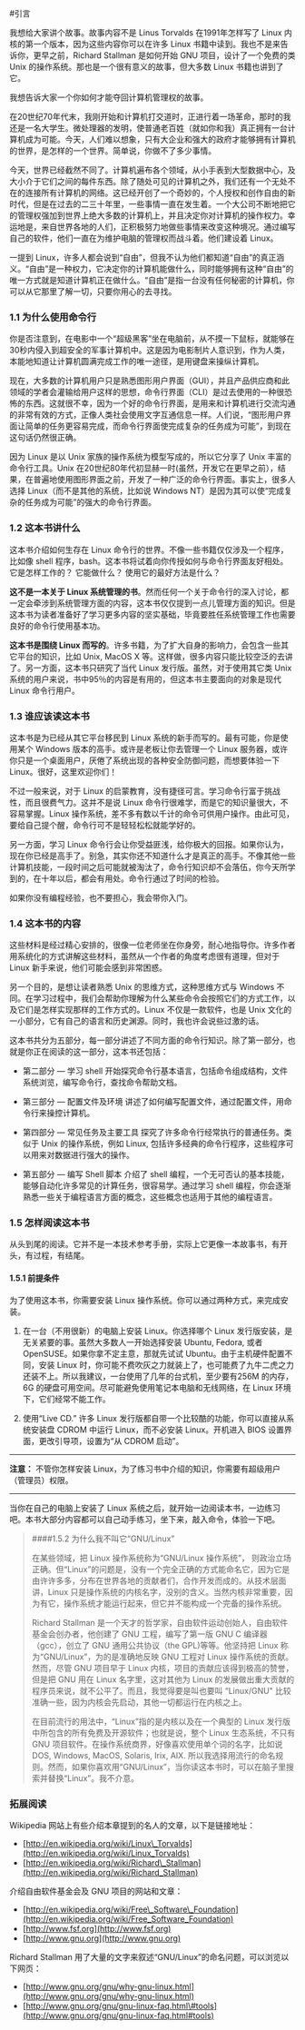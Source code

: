 #引言

我想给大家讲个故事。故事内容不是 Linus Torvalds 在1991年怎样写了 Linux 内核的第一个版本，因为这些内容你可以在许多 Linux 书籍中读到。我也不是来告诉你，更早之前，Richard Stallman 是如何开始 GNU 项目，设计了一个免费的类Unix 的操作系统。那也是一个很有意义的故事，但大多数 Linux 书籍也讲到了它。

我想告诉大家一个你如何才能夺回计算机管理权的故事。

在20世纪70年代末，我刚开始和计算机打交道时，正进行着一场革命，那时的我还是一名大学生。微处理器的发明，使普通老百姓（就如你和我）真正拥有一台计算机成为可能。今天，人们难以想象，只有大企业和强大的政府才能够拥有计算机的世界，是怎样的一个世界。简单说，你做不了多少事情。

今天，世界已经截然不同了。计算机遍布各个领域，从小手表到大型数据中心，及大小介于它们之间的每件东西。除了随处可见的计算机之外，我们还有一个无处不在的连接所有计算机的网络。这已经开创了一个奇妙的，个人授权和创作自由的新时代，但是在过去的二三十年里，一些事情一直在发生着。一个大公司不断地把它的管理权强加到世界上绝大多数的计算机上，并且决定你对计算机的操作权力。幸运地是，来自世界各地的人们，正积极努力地做些事情来改变这种境况。通过编写自己的软件，他们一直在为维护电脑的管理权而战斗着。他们建设着 Linux。

一提到 Linux，许多人都会说到“自由”，但我不认为他们都知道“自由”的真正涵义。“自由”是一种权力，它决定你的计算机能做什么，同时能够拥有这种“自由”的唯一方式就是知道计算机正在做什么。“自由”是指一台没有任何秘密的计算机，你可以从它那里了解一切，只要你用心的去寻找。

### 1.1 为什么使用命令行

你是否注意到，在电影中一个“超级黑客”坐在电脑前，从不摸一下鼠标，就能够在30秒内侵入到超安全的军事计算机中。这是因为电影制片人意识到，作为人类，本能地知道让计算机圆满完成工作的唯一途径，是用键盘来操纵计算机。

现在，大多数的计算机用户只是熟悉图形用户界面（GUI），并且产品供应商和此领域的学者会灌输给用户这样的思想，命令行界面（CLI）是过去使用的一种很恐怖的东西。这就很不幸，因为一个好的命令行界面，是用来和计算机进行交流沟通的非常有效的方式，正像人类社会使用文字互通信息一样。人们说，“图形用户界面让简单的任务更容易完成，而命令行界面使完成复杂的任务成为可能”，到现在这句话仍然很正确。

因为 Linux 是以 Unix 家族的操作系统为模型写成的，所以它分享了 Unix 丰富的命令行工具。Unix 在20世纪80年代初显赫一时\(虽然，开发它在更早之前），结果，在普遍地使用图形界面之前，开发了一种广泛的命令行界面。事实上，很多人选择 Linux（而不是其他的系统，比如说 Windows NT）是因为其可以使“完成复杂的任务成为可能”的强大的命令行界面。

### 1.2 这本书讲什么

这本书介绍如何生存在 Linux 命令行的世界。不像一些书籍仅仅涉及一个程序，比如像 shell 程序，bash。这本书将试着向你传授如何与命令行界面友好相处。它是怎样工作的？ 它能做什么？ 使用它的最好方法是什么？

**这不是一本关于 Linux 系统管理的书**。然而任何一个关于命令行的深入讨论，都一定会牵涉到系统管理方面的内容，这本书仅仅提到一点儿管理方面的知识。但是这本书为读者准备好了学习更多内容的坚实基础，毕竟要胜任系统管理工作也需要良好的命令行使用基本功。

**这本书是围绕 Linux 而写的**。许多书籍，为了扩大自身的影响力，会包含一些其它平台的知识，比如 Unix, MacOS X 等。这样做，很多内容只能比较空泛的去讲了。另一方面，这本书只研究了当代 Linux 发行版。虽然，对于使用其它类 Unix 系统的用户来说，书中95％的内容是有用的，但这本书主要面向的对象是现代 Linux 命令行用户。

### 1.3 谁应该读这本书

这本书是为已经从其它平台移民到 Linux 系统的新手而写的。最有可能，你是使用某个 Windows 版本的高手。或许是老板让你去管理一个 Linux 服务器，或许你只是一个桌面用户，厌倦了系统出现的各种安全防御问题，而想要体验一下 Linux。很好，这里欢迎你们！

不过一般来说，对于 Linux 的启蒙教育，没有捷径可言。学习命令行富于挑战性，而且很费气力。这并不是说 Linux 命令行很难学，而是它的知识量很大，不容易掌握。Linux 操作系统，差不多有数以千计的命令可供用户操作。由此可见，要给自己提个醒，命令行可不是轻轻松松就能学好的。

另一方面，学习 Linux 命令行会让你受益匪浅，给你极大的回报。如果你认为，现在你已经是高手了。别急，其实你还不知道什么才是真正的高手。不像其他一些计算机技能，一段时间之后可能就被淘汰了，命令行知识却不会落伍，你今天所学到的，在十年以后，都会有用处。命令行通过了时间的检验。

如果你没有编程经验，也不要担心，我会带你入门。

### 1.4 这本书的内容

这些材料是经过精心安排的，很像一位老师坐在你身旁，耐心地指导你。许多作者用系统化的方式讲解这些材料，虽然从一个作者的角度考虑很有道理，但对于 Linux 新手来说，他们可能会感到非常困惑。

另一个目的，是想让读者熟悉 Unix 的思维方式，这种思维方式与 Windows 不同。在学习过程中，我们会帮助你理解为什么某些命令会按照它们的方式工作，以及它们是怎样实现那样的工作方式的。Linux 不仅是一款软件，也是 Unix 文化的一小部分，它有自己的语言和历史渊源。同时，我也许会说些过激的话。

这本书共分为五部分，每一部分讲述了不同方面的命令行知识。除了第一部分，也就是你正在阅读的这一部分，这本书还包括：

* 第二部分 — 学习 shell 开始探究命令行基本语言，包括命令组成结构，文件系统浏览，编写命令行，查找命令帮助文档。

* 第三部分 — 配置文件及环境 讲述了如何编写配置文件，通过配置文件，用命令行来操控计算机。

* 第四部分 — 常见任务及主要工具  探究了许多命令行经常执行的普通任务。类似于 Unix 的操作系统，例如 Linux, 包括许多经典的命令行程序，这些程序可以用来对数据进行强大的操作。

* 第五部分 — 编写 Shell 脚本  介绍了 shell 编程，一个无可否认的基本技能，能够自动化许多常见的计算任务，很容易学。通过学习 shell 编程，你会逐渐熟悉一些关于编程语言方面的概念，这些概念也适用于其他的编程语言。

### 1.5 怎样阅读这本书

从头到尾的阅读。它并不是一本技术参考手册，实际上它更像一本故事书，有开头，有过程，有结尾。

#### 1.5.1 前提条件

为了使用这本书，你需要安装 Linux 操作系统。你可以通过两种方式，来完成安装。

1. 在一台（不用很新）的电脑上安装 Linux。你选择哪个 Linux 发行版安装，是无关紧要的事。虽然大多数人一开始选择安装 Ubuntu, Fedora, 或者 OpenSUSE。如果你拿不定主意，那就先试试 Ubuntu。由于主机硬件配置不同，安装 Linux 时，你可能不费吹灰之力就装上了，也可能费了九牛二虎之力还装不上。所以我建议，一台使用了几年的台式机，至少要有256M 的内存，6G 的硬盘可用空间。尽可能避免使用笔记本电脑和无线网络，在 Linux 环境下，它们经常不能工作。

2. 使用“Live CD.” 许多 Linux 发行版都自带一个比较酷的功能，你可以直接从系统安装盘 CDROM 中运行 Linux，而不必安装 Linux。开机进入 BIOS 设置界面，更改引导项，设置为“从 CDROM 启动”。


------

**注意：**
不管你怎样安装 Linux，为了练习书中介绍的知识，你需要有超级用户（管理员）权限。

------


当你在自己的电脑上安装了 Linux 系统之后，就开始一边阅读本书，一边练习吧。本书大部分内容都可以自己动手练习，坐下来，敲入命令，体验一下吧。

> ####1.5.2 为什么我不叫它“GNU/Linux”
>
> 在某些领域，把 Linux 操作系统称为“GNU/Linux 操作系统”， 则政治立场正确。但“Linux”的问题是，没有一个完全正确的方式能命名它，因为它是由许许多多，分布在世界各地的贡献者们，合作开发而成的。从技术层面讲，Linux 只是操作系统的内核名字，没别的含义。当然内核非常重要，因为有它，操作系统才能运行起来，但它并不能构成一个完备的操作系统。
>
> Richard Stallman 是一个天才的哲学家，自由软件运动创始人，自由软件基金会创办者，他创建了 GNU 工程，编写了第一版 GNU C 编译器（gcc），创立了 GNU 通用公共协议（the GPL\)等等。他坚持把 Linux 称为“GNU/Linux”，为的是准确地反映 GNU 工程对 Linux 操作系统的贡献。然而，尽管 GNU 项目早于 Linux 内核，项目的贡献应该得到极高的赞誉，但是把 GNU 用在 Linux 名字里，这对其他为 Linux 的发展做出重大贡献的程序员来说，就不公平了。而且，我觉得要是叫也要叫 “Linux/GNU" 比较准确一些，因为内核会先启动，其他一切都运行在内核之上。
>
> 在目前流行的用法中，“Linux”指的是内核以及在一个典型的 Linux 发行版中所包含的所有免费及开源软件；也就是说，整个 Linux 生态系统，不只有 GNU 项目软件。在操作系统商界，好像喜欢使用单个词的名字，比如说 DOS, Windows, MacOS, Solaris, Irix, AIX. 所以我选择用流行的命名规则。然而，如果你喜欢用“GNU/Linux”，当你读这本书时，可以在脑子里搜索并替换“Linux”。我不介意。

### 拓展阅读

Wikipedia 网站上有些介绍本章提到的名人的文章，以下是链接地址：

* [http://en.wikipedia.org/wiki/Linux\_Torvalds](http://en.wikipedia.org/wiki/Linux_Torvalds)
* [http://en.wikipedia.org/wiki/Richard\_Stallman](http://en.wikipedia.org/wiki/Richard_Stallman)

介绍自由软件基金会及 GNU 项目的网站和文章：

* [http://en.wikipedia.org/wiki/Free\_Software\_Foundation](http://en.wikipedia.org/wiki/Free_Software_Foundation)
* [http://www.fsf.org](http://www.fsf.org)
* [http://www.gnu.org](http://www.gnu.org)

Richard Stallman 用了大量的文字来叙述“GNU/Linux”的命名问题，可以浏览以下网页：

* [http://www.gnu.org/gnu/why-gnu-linux.html](http://www.gnu.org/gnu/why-gnu-linux.html)
* [http://www.gnu.org/gnu/gnu-linux-faq.html\#tools](http://www.gnu.org/gnu/gnu-linux-faq.html#tools)

<br />
<br />



